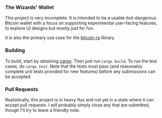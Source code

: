 
### The Wizards' Wallet

This project is very incomplete. It is intended to be a usable-but-dangerous
Bitcoin wallet with a focus on supporting experimental user-facing features,
to explore UI designs but mostly just for fun.

It is also the primary use case for the [bitcoin-rs](https://github.com/apoelstra/bitcoin-rs)
library.

### Building

To build, start by obtaining [cargo](http://crates.io/). Then just run `cargo build`.
To run the test cases, do `cargo test`. Note that the tests must pass (and reasonably
complete unit tests provided for new features) before any submissions can be accepted.

### Pull Requests

Realistically, this project is in heavy flux and not yet in a state where it can
accept pull requests. I will probably simply close any that are submitted, though
I'll try to leave a friendly note.

